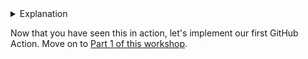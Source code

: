 <details><summary>Explanation</summary>

Your account was auto added to the org by a few ways. Here is the explanation on how that happened.

The actions workflow, auto-approve.yml, is trigger on all pull requests. During this triggered worfklow 3 synchronous actions. They syncronous because of the [`steps`](https://help.github.com/en/articles/workflow-syntax-for-github-actions#jobsjob_idsteps) flag in the YAML, which we will cover. 

1. hmarr/auto-approve-action@v2.0.0 - An action that approves PRs automatically
2. bdougie/label-when-approved-action@master - An action the adds a specified label when approved (forked from puill-reminders/label-when-approved-action)
3. bdougie/automerge-action@master - An action that merges pull requests with the "automerge" label. (forked from pascalgn/automerge-action)

Click through the links to see the code, each one is approached differently, this is because actions are Virtual enviroments that run any specified and abritray code. 

</details>

Now that you have seen this in action, let's implement our first GitHub Action. Move on to [Part 1 of this workshop](part1-hello-world.md).

